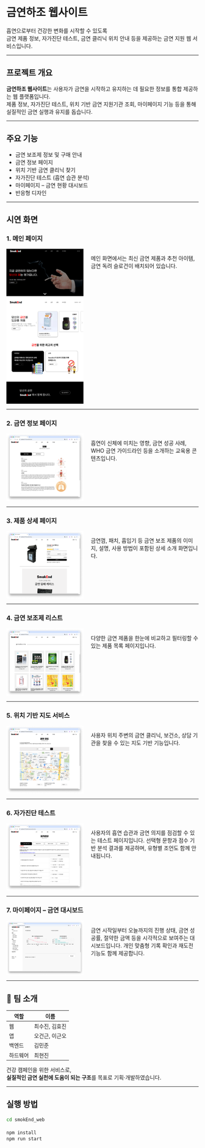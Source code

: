 # 금연하조 웹사이트

흡연으로부터 건강한 변화를 시작할 수 있도록  
금연 제품 정보, 자가진단 테스트, 금연 클리닉 위치 안내 등을 제공하는 금연 지원 웹 서비스입니다.

---

## 프로젝트 개요

**금연하조 웹사이트**는 사용자가 금연을 시작하고 유지하는 데 필요한 정보를 통합 제공하는 웹 플랫폼입니다.  
제품 정보, 자가진단 테스트, 위치 기반 금연 지원기관 조회, 마이페이지 기능 등을 통해  
실질적인 금연 실행과 유지를 돕습니다.

---

## 주요 기능

- 금연 보조제 정보 및 구매 안내  
- 금연 정보 페이지  
- 위치 기반 금연 클리닉 찾기  
- 자가진단 테스트 (흡연 습관 분석)  
- 마이페이지 – 금연 현황 대시보드  
- 반응형 디자인

---

## 시연 화면

### 1. 메인 페이지

<div style="display: flex; align-items: flex-start; gap: 20px;">
  <img src="images/homepage.png" width="40%">
  <p>
    메인 화면에서는 최신 금연 제품과 추천 아이템,  
    금연 독려 슬로건이 배치되어 있습니다.
  </p>
</div>

---

### 2. 금연 정보 페이지

<div style="display: flex; align-items: flex-start; gap: 20px;">
  <img src="images/info_page.png" width="40%">
  <p>
    흡연이 신체에 미치는 영향, 금연 성공 사례,  
    WHO 금연 가이드라인 등을 소개하는 교육용 콘텐츠입니다.
  </p>
</div>

---

### 3. 제품 상세 페이지

<div style="display: flex; align-items: flex-start; gap: 20px;">
  <img src="images/product_detail.png" width="40%">
  <p>
    금연껌, 패치, 흡입기 등 금연 보조 제품의 이미지, 설명, 사용 방법이 포함된 상세 소개 화면입니다.
  </p>
</div>

---

### 4. 금연 보조제 리스트

<div style="display: flex; align-items: flex-start; gap: 20px;">
  <img src="images/product_list.png" width="40%">
  <p>
    다양한 금연 제품을 한눈에 비교하고 필터링할 수 있는 제품 목록 페이지입니다.
  </p>
</div>

---

### 5. 위치 기반 지도 서비스

<div style="display: flex; align-items: flex-start; gap: 20px;">
  <img src="images/map_page.png" width="40%">
  <p>
    사용자 위치 주변의 금연 클리닉, 보건소, 상담 기관을 찾을 수 있는 지도 기반 기능입니다.
  </p>
</div>

---

### 6. 자가진단 테스트

<div style="display: flex; align-items: flex-start; gap: 20px;">
  <img src="images/self_test.png" width="40%">
  <p>
    사용자의 흡연 습관과 금연 의지를 점검할 수 있는 테스트 페이지입니다.  
    선택형 문항과 점수 기반 분석 결과를 제공하며, 유형별 조언도 함께 안내됩니다.
  </p>
</div>

---

### 7. 마이페이지 – 금연 대시보드

<div style="display: flex; align-items: flex-start; gap: 20px;">
  <img src="images/mypage_dashboard.png" width="40%">
  <p>
    금연 시작일부터 오늘까지의 진행 상태, 금연 성공률, 절약한 금액 등을 시각적으로 보여주는 대시보드입니다.  
    개인 맞춤형 기록 확인과 재도전 기능도 함께 제공합니다.
  </p>
</div>

---

## 👥 팀 소개

| 역할 | 이름 |
|------|------|
| 웹 | 최수진, 김효진 |
| 앱 | 오건근, 이근오 |
| 백엔드 | 김민준 |
| 하드웨어 | 최현진 |

건강 캠페인을 위한 서비스로,  
**실질적인 금연 실천에 도움이 되는 구조**를 목표로 기획·개발하였습니다.

---

## 실행 방법

```bash
cd smokEnd_web

npm install
npm run start


